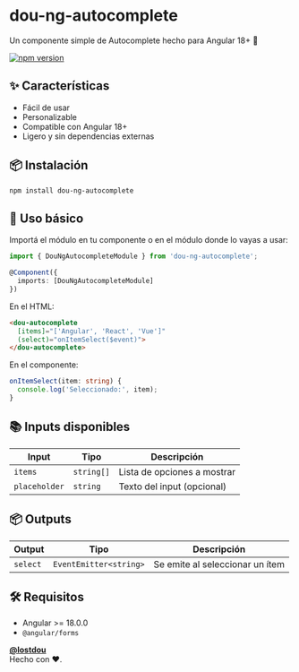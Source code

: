 # dou-ng-autocomplete

Un componente simple de Autocomplete hecho para Angular 18+ 🚀

[![npm version](https://badge.fury.io/js/dou-ng-autocomplete.svg)](https://www.npmjs.com/package/dou-ng-autocomplete)

## ✨ Características

- Fácil de usar  
- Personalizable  
- Compatible con Angular 18+  
- Ligero y sin dependencias externas  

## 📦 Instalación

```bash
npm install dou-ng-autocomplete
```

## 🔧 Uso básico

Importá el módulo en tu componente o en el módulo donde lo vayas a usar:

```ts
import { DouNgAutocompleteModule } from 'dou-ng-autocomplete';

@Component({
  imports: [DouNgAutocompleteModule]
})
```

En el HTML:

```html
<dou-autocomplete
  [items]="['Angular', 'React', 'Vue']"
  (select)="onItemSelect($event)">
</dou-autocomplete>
```

En el componente:

```ts
onItemSelect(item: string) {
  console.log('Seleccionado:', item);
}
```

## 📚 Inputs disponibles

| Input         | Tipo       | Descripción                    |
|---------------|------------|--------------------------------|
| `items`       | `string[]` | Lista de opciones a mostrar    |
| `placeholder` | `string`   | Texto del input (opcional)     |

## 📦 Outputs

| Output   | Tipo                  | Descripción                        |
|----------|-----------------------|------------------------------------|
| `select` | `EventEmitter<string>` | Se emite al seleccionar un ítem   |

## 🛠️ Requisitos

- Angular >= 18.0.0  
- `@angular/forms`


**[@lostdou](https://github.com/lostdou)**  
Hecho con ❤️.
